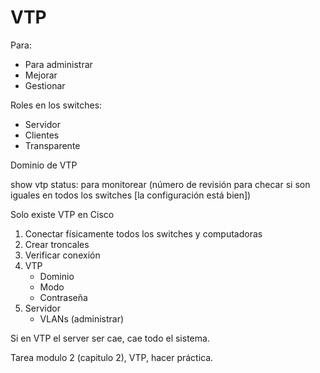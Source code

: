 # VTP

Para:

- Para administrar
- Mejorar
- Gestionar

Roles en los switches:

- Servidor
- Clientes
- Transparente

Dominio de VTP

show vtp status: para monitorear (número de revisión para checar si son iguales
en todos los switches [la configuración está bien])

Solo existe VTP en Cisco

1. Conectar físicamente todos los switches y computadoras
2. Crear troncales
3. Verificar conexión
4. VTP
   - Dominio
   - Modo
   - Contraseña
5. Servidor
    - VLANs (administrar)

Si en VTP el server ser cae, cae todo el sistema.

Tarea modulo 2 (capitulo 2), VTP, hacer práctica.
